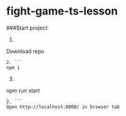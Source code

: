 # fight-game-ts-lesson

###Start project:

1. ```
Download repo
```
2. ```
npm i
```
3. ```
npm run start
```
2. ```
Open http://localhost:8000/ in browser tab
```

